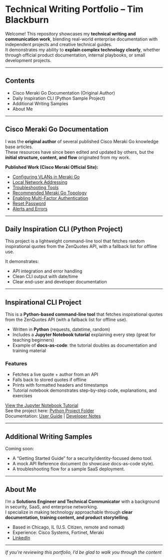 #  Technical Writing Portfolio – Tim Blackburn

Welcome! This repository showcases my **technical writing and communication work**, blending real-world enterprise documentation with independent projects and creative technical guides.  
It demonstrates my ability to **explain complex technology clearly**, whether through official product documentation, internal playbooks, or small development projects.

---

##  Contents

- Cisco Meraki Go Documentation (Original Author)
- Daily Inspiration CLI (Python Sample Project)
- Additional Writing Samples
- About Me

---

##  Cisco Meraki Go Documentation

I was the **original author** of several published Cisco Meraki Go knowledge base articles.  
These resources have since been edited and updated by others, but the **initial structure, content, and flow** originated from my work.  

**Published Work (Cisco Meraki Official Site):**
- [Configuring VLANs in Meraki Go](https://documentation.meraki.com/Go/Features/Configuring_VLANs_in_Meraki_Go)  
- [Local Network Addressing](https://documentation.meraki.com/Go/Features/Meraki_Go_-_Local_Network_Addressing)  
- [Troubleshooting Tools](https://documentation.meraki.com/Go/Meraki_Go_-_Support/Meraki_Go_-_Troubleshooting_Tools)  
- [Recommended Meraki Go Topology](https://documentation.meraki.com/Go/Installation_and_Configuration/Meraki_Go_-_Recommended_Meraki_Go_Topology)  
- [Enabling Multi-Factor Authentication](https://documentation.meraki.com/Go/How_To_Guides/Enabling_Multi-Factor_Authentication_in_Meraki_Go)  
- [Reset Password](https://documentation.meraki.com/Go/How_To_Guides/Meraki_Go_-_Reset_Password)  
- [Alerts and Errors](https://documentation.meraki.com/Go/Troubleshooting/Meraki_Go_-_Alerts_and_Errors)  

---

## Daily Inspiration CLI (Python Project)
This project is a lightweight command-line tool that fetches random inspirational quotes from the ZenQuotes API, with a fallback list for offline use.  

It demonstrates:
- API integration and error handling
- Clean CLI output with date/time
- Clear end-user and developer documentation

---

## Inspirational CLI Project

This is a **Python-based command-line tool** that fetches inspirational quotes from the ZenQuotes API (with a fallback list for offline use).  

- Written in **Python** (requests, datetime, random)  
- Includes a **Jupyter Notebook tutorial** explaining every step (great for teaching beginners)  
- Example of **docs-as-code**: the tutorial doubles as documentation and training material  

### Features
- Fetches a live quote + author from an API  
- Falls back to stored quotes if offline  
- Prints with formatted headers and timestamps  
- Tutorial notebook demonstrates step-by-step code, explanations, and exercises  

 [View the Jupyter Notebook Tutorial](Inspirational-Project-CLI-Tutorial.ipynb)  
 See the project here: [Python Project Folder](Python-Sample-Tool)  
 Documentation: [User Guide](Python-Sample-Tool/docs/UserGuide.md) | [Developer Notes](Python-Sample-Tool/docs/DeveloperNotes.md)

---

## Additional Writing Samples

Coming soon:  
- A “Getting Started Guide” for a security/identity-focused demo tool.  
- A mock API Reference document (to showcase docs-as-code style).  
- A troubleshooting flow for a sample SaaS deployment.

---

## About Me

I’m a **Solutions Engineer and Technical Communicator** with a background in security, SaaS, and enterprise networking.  
I specialize in making technology approachable through **clear documentation, training content, and product storytelling**.  

-  Based in Chicago, IL (U.S. Citizen, remote and nomad)  
-  Experience: Cisco Systems, Fortinet, Meraki  
-  [LinkedIn](https://www.linkedin.com/in/timothyjblackburn)  

---

 *If you’re reviewing this portfolio, I’d be glad to walk you through the content*
